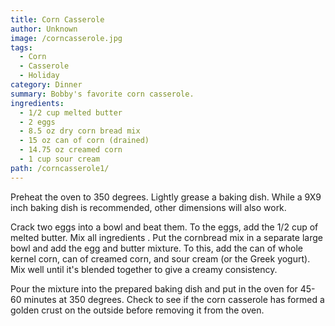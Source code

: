 ```yaml
---
title: Corn Casserole
author: Unknown
image: /corncasserole.jpg
tags:
  - Corn
  - Casserole
  - Holiday
category: Dinner
summary: Bobby's favorite corn casserole.
ingredients:
  - 1/2 cup melted butter
  - 2 eggs
  - 8.5 oz dry corn bread mix
  - 15 oz can of corn (drained)
  - 14.75 oz creamed corn
  - 1 cup sour cream
path: /corncasserole1/
---
```

Preheat the oven to 350 degrees. Lightly grease a baking dish. While a 9X9 inch baking
dish is recommended, other dimensions will also work.

Crack two eggs into a bowl and beat them. To the eggs, add the 1/2 cup of melted butter. Mix all ingredients. Put the cornbread mix in a separate large bowl and add the egg and butter mixture. To this, add the can of whole kernel corn, can of creamed corn, and sour cream (or the Greek yogurt). Mix well until it's blended together to give a creamy consistency.

Pour the mixture into the prepared baking dish and put in the oven for 45-60 minutes at
350 degrees. Check to see if the corn casserole has formed a golden crust on the outside
before removing it from the oven.